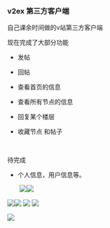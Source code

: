 ### v2ex 第三方客户端

自己课余时间做的v站第三方客户端

现在完成了大部分功能

- 发帖

- 回帖

- 查看首页的信息

- 查看所有节点的信息

- 回复某个楼层

- 收藏节点 和帖子

  ​

待完成

- 个人信息，用户信息等。


  ​
![](http://i2.muimg.com/567571/e7488c7644d13602.jpg)![](http://i4.buimg.com/567571/78c8375e496e1663.jpg)

![](http://i4.buimg.com/567571/7c2606fd269ddede.jpg)![](http://i2.muimg.com/567571/bccf09e6b25b0bcf.jpg)
![](http://i4.buimg.com/567571/52d35d2d8ec379e8.jpg)
![](http://i4.buimg.com/567571/3d888e2ee0e13a08.jpg)





![](http://i2.muimg.com/567571/5ea0bd4df83fc9d8.jpg)
